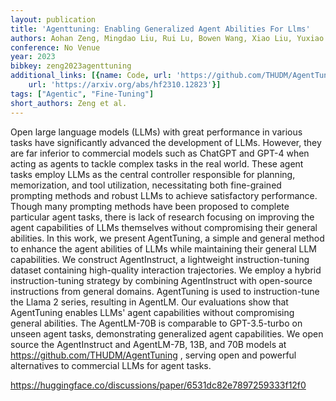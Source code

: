 ```yaml
---
layout: publication
title: 'Agenttuning: Enabling Generalized Agent Abilities For Llms'
authors: Aohan Zeng, Mingdao Liu, Rui Lu, Bowen Wang, Xiao Liu, Yuxiao Dong, Jie Tang
conference: No Venue
year: 2023
bibkey: zeng2023agenttuning
additional_links: [{name: Code, url: 'https://github.com/THUDM/AgentTuning'}, {name: Paper,
    url: 'https://arxiv.org/abs/hf2310.12823'}]
tags: ["Agentic", "Fine-Tuning"]
short_authors: Zeng et al.
---
```

Open large language models (LLMs) with great performance in various tasks have significantly advanced the development of LLMs. However, they are far inferior to commercial models such as ChatGPT and GPT-4 when acting as agents to tackle complex tasks in the real world. These agent tasks employ LLMs as the central controller responsible for planning, memorization, and tool utilization, necessitating both fine-grained prompting methods and robust LLMs to achieve satisfactory performance. Though many prompting methods have been proposed to complete particular agent tasks, there is lack of research focusing on improving the agent capabilities of LLMs themselves without compromising their general abilities. In this work, we present AgentTuning, a simple and general method to enhance the agent abilities of LLMs while maintaining their general LLM capabilities. We construct AgentInstruct, a lightweight instruction-tuning dataset containing high-quality interaction trajectories. We employ a hybrid instruction-tuning strategy by combining AgentInstruct with open-source instructions from general domains. AgentTuning is used to instruction-tune the Llama 2 series, resulting in AgentLM. Our evaluations show that AgentTuning enables LLMs' agent capabilities without compromising general abilities. The AgentLM-70B is comparable to GPT-3.5-turbo on unseen agent tasks, demonstrating generalized agent capabilities. We open source the AgentInstruct and AgentLM-7B, 13B, and 70B models at https://github.com/THUDM/AgentTuning , serving open and powerful alternatives to commercial LLMs for agent tasks.

https://huggingface.co/discussions/paper/6531dc82e7897259333f12f0